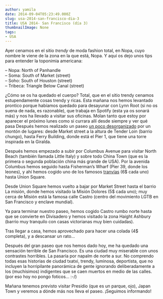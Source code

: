 ```yaml
---
author: yamila
date: 2014-09-04T05:23:49.000Z
slug: usa-2014-san-francisco-dia-3
title: USA 2014- San Francisco (día 3)
thumbnailImage: None
tags:
- USA
---
```



Ayer cenamos en el sitio *trendy* de moda fashion total, en Nopa, cuyo nombre le viene de la zona en la que está, Nopa. Y aquí os dejo unos tips para entender la toponimia americana:

– Nopa: North of Panhandle  
 – Soma: South of Market (street)  
 – Soho: South of Houston (street)  
 – Tribeca: Triangle Below Canal (street)

¿Cómo se os ha quedado el cuerpo? Total, que en el sitio trendy cenamos estupendamente cosas trendy y ricas. Esta mañana nos hemos levantado prontico porque habíamos quedado para desayunar con Lynn Root (si no os suena de nada, es razonable), que trabaja en Spotify (esta ya os sonará más) y nos ha llevado a visitar sus oficinas. Molan tanto que estoy por aparecer el próximo lunes como si currara allí desde siempre y ver qué pasa 
Después hemos realizado un paseo [un poco desorganizado](http:/es.wikipedia.org/wiki/Movimiento_browniano) por un montón de lugares: desde Market street a la altura de Tender Loin (barrio chungo), hasta Ferry Building, donde está el Pier 1, que tiene una torre inspirada en la Giralda.

Después hemos empezado a subir por Columbus Avenue para visitar North Beach (también llamada Little Italy) y sobre todo China Town (que es la primera o segunda población china más grande de USA). Por la avenida Columbus hemos seguido hasta Fisherman’s Wharf (Pier 39, donde los leones), y ahí hemos cogido uno de los famosos [tranvías](https:/www.google.com/search?q=tranv%C3%ADa+de+san+francisco&es_sm=93&source=lnms&tbm=isch&sa=X&ei=nvMHVIfyL5eyyASS2oCYDA&ved=0CAgQ_AUoAQ&biw=1024&bih=705#tbm=isch&q=san+francisco+powell+and+mason) (6$ cada uno) hasta Union Square.

Desde Union Square hemos vuelto a bajar por Market Street hasta el barrio La misión, donde hemos visitado la Misión Dolores (5$ cada uno); muy cerca de Misión está la famosa calle Castro (centro del movimiento LGTB en San Francisco y enclave mundial).

Ya para terminar nuestro paseo, hemos cogido Castro rumbo norte hasta que se convierte en Divisadero y hemos visitado la zona Haight Ashbury (barrio muy tranquilo con casas victorianas muy bien cuidadas).

Tras llegar a casa, hemos aprovechado para hacer una colada (4$ completa), y a descansar un rato…

Después del gran paseo que nos hemos dado hoy, me ha quedado una sensación terrible de San Francisco. Es una ciudad muy miserable con unos contrastes horribles. La pasaría por napalm de norte a sur. No comprendo todas esas historias de ciudad txatxi, trendy, luminosa, deportista, que no incluyen la horripilante panorámica de gente ignorando deliberadamente a los (muchísimos) indigentes que se caen muertos en medio de las calles. (por eso hoy no pongo foticos… :-/)

Mañana tenemos previsto visitar Presidio (que es un parque, ojo), Japan Town y veremos a dónde más nos lleva el paseo. ¡Seguimos informando!


